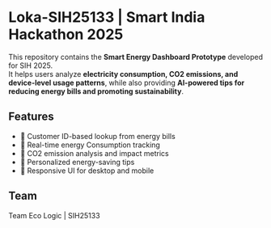  # Loka-SIH25133 | Smart India Hackathon 2025

This repository contains the **Smart Energy Dashboard Prototype** developed for SIH 2025.  
It helps users analyze **electricity consumption, CO2 emissions, and device-level usage patterns**, while also providing **AI-powered tips for reducing energy bills and promoting sustainability**.

## Features
- 🔹 Customer ID-based lookup from energy bills  
- 🔹 Real-time energy Consumption tracking  
- 🔹 CO2 emission analysis and impact metrics  
- 🔹 Personalized energy-saving tips  
- 🔹 Responsive UI for desktop and mobile  

## Team
Team Eco Logic | SIH25133
